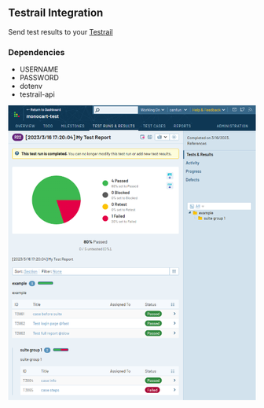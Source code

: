 ## Testrail Integration
Send test results to your [Testrail](https://www.testrail.com/)

### Dependencies
- USERNAME
- PASSWORD
- dotenv
- testrail-api

![](testrail.png)